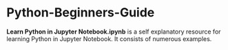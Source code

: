 # Python-Beginners-Guide
**Learn Python in Jupyter Notebook.ipynb** is a self explanatory resource for learning Python in Jupyter Notebook. It consists of numerous examples.
